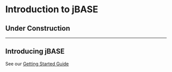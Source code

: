 # Introduction to jBASE

<PageHeader />

## Under Construction  

* * *

## Introducing jBASE  

See our [Getting Started Guide](./../get-started/README.md)

<PageFooter />
